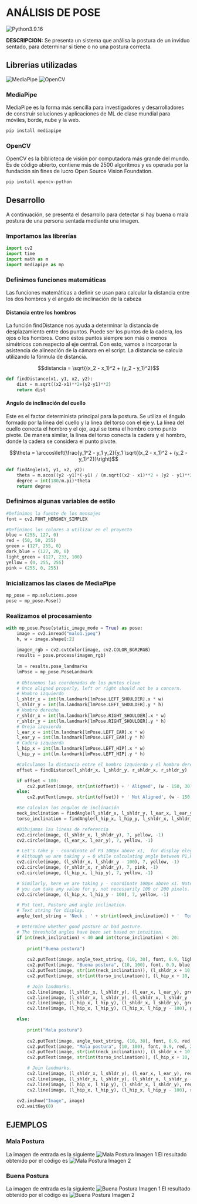 # ANÁLISIS DE POSE
![Python3.9.16](https://img.shields.io/badge/python-3670A0?style=for-the-badge&logo=python&logoColor=ffdd54)

**DESCRIPCION:** Se presenta un sistema que análisa la postura de un inviduo sentado, para determinar si tiene o no una postura correcta.

## Librerias utilizadas
![MediaPipe](https://img.shields.io/badge/MediaPipe-8A2BE2)
![OpenCV](https://img.shields.io/badge/OpenCV-346beb)

### MediaPipe
MediaPipe es la forma más sencilla para investigadores y desarrolladores de construir soluciones y aplicaciones de ML de clase mundial para móviles, borde, nube y la web.
```python
pip install mediapipe
```


### OpenCV
OpenCV es la biblioteca de visión por computadora más grande del mundo. Es de código abierto, contiene más de 2500 algoritmos y es operada por la fundación sin fines de lucro Open Source Vision Foundation.
```python
pip install opencv-python
```

## Desarrollo
A continuación, se presenta el desarrollo para detectar si hay buena o mala postura de una persona sentada mediante una imagen.

### Importamos las librerías
```python
import cv2
import time
import math as m
import mediapipe as mp
```

### Definimos funciones matemáticas
Las funciones matemáticas a definir se usan para calcular la distancia entre los dos hombros y el angulo de inclinación de la cabeza

#### Distancia entre los hombros

La función findDistance nos ayuda a determinar la distancia de desplazamiento entre dos puntos. Puede ser los puntos de la cadera, los ojos o los hombros. Como estos puntos siempre son más o menos simétricos con respecto al eje central. Con esto, vamos a incorporar la asistencia de alineación de la cámara en el script. La distancia se calcula utilizando la fórmula de distancia.

$$distancia = \sqrt{(x_2 - x_1)^2 + (y_2 - y_1)^2}$$

```python
def findDistance(x1, y1, x2, y2):
    dist = m.sqrt((x2-x1)**2+(y2-y1)**2)
    return dist
```

#### Angulo de inclinación del cuello

Este es el factor determinista principal para la postura. Se utiliza el ángulo formado por la línea del cuello y la línea del torso con el eje y. La línea del cuello conecta el hombro y el ojo, aquí se toma el hombro como punto pivote. De manera similar, la línea del torso conecta la cadera y el hombro, donde la cadera se considera el punto pivote.

$$\theta = \arccos\left(\frac{y_1^2 - y_1 y_2}{y_1 \sqrt{(x_2 - x_1)^2 + (y_2 - y_1)^2}}\right)$$

```python
def findAngle(x1, y1, x2, y2):
    theta = m.acos((y2 -y1)*(-y1) / (m.sqrt((x2 - x1)**2 + (y2 - y1)**2) * y1))
    degree = int(180/m.pi)*theta
    return degree
```

### Definimos algunas variables de estilo
```python
#Definimos la fuente de los mensajes
font = cv2.FONT_HERSHEY_SIMPLEX

#Definimos los colores a utilizar en el proyecto
blue = (255, 127, 0)
red = (50, 50, 255)
green = (127, 255, 0)
dark_blue = (127, 20, 0)
light_green = (127, 233, 100)
yellow = (0, 255, 255)
pink = (255, 0, 255)
```

### Inicializamos las clases de MediaPipe
```python
mp_pose = mp.solutions.pose
pose = mp_pose.Pose()
```

### Realizamos el procesamiento
```python
with mp_pose.Pose(static_image_mode = True) as pose:
    image = cv2.imread("malo1.jpeg")
    h, w = image.shape[:2]
    
    imagen_rgb = cv2.cvtColor(image, cv2.COLOR_BGR2RGB)
    results = pose.process(imagen_rgb)
    
    lm = results.pose_landmarks
    lmPose = mp_pose.PoseLandmark
    
    # Obtenemos las coordenadas de los puntos clave
    # Once aligned properly, left or right should not be a concern.      
    # Hombro izquierdo
    l_shldr_x = int(lm.landmark[lmPose.LEFT_SHOULDER].x * w)
    l_shldr_y = int(lm.landmark[lmPose.LEFT_SHOULDER].y * h)
    # Hombro derecho
    r_shldr_x = int(lm.landmark[lmPose.RIGHT_SHOULDER].x * w)
    r_shldr_y = int(lm.landmark[lmPose.RIGHT_SHOULDER].y * h)
    # Oreja izquierda
    l_ear_x = int(lm.landmark[lmPose.LEFT_EAR].x * w)
    l_ear_y = int(lm.landmark[lmPose.LEFT_EAR].y * h)
    # Cadera izquierda
    l_hip_x = int(lm.landmark[lmPose.LEFT_HIP].x * w)
    l_hip_y = int(lm.landmark[lmPose.LEFT_HIP].y * h)

    #Calculamos la distancia entre el hombro izquierdo y el hombro derecho
    offset = findDistance(l_shldr_x, l_shldr_y, r_shldr_x, r_shldr_y)

    if offset < 100:
        cv2.putText(image, str(int(offset)) + ' Aligned', (w - 150, 30), font, 0.9, green, 2)
    else:
        cv2.putText(image, str(int(offset)) + ' Not Aligned', (w - 150, 30), font, 0.9, red, 2)

    #Se calculan los angulos de inclinación
    neck_inclination = findAngle(l_shldr_x, l_shldr_y, l_ear_x, l_ear_y)
    torso_inclination = findAngle(l_hip_x, l_hip_y, l_shldr_x, l_shldr_y)

    #Dibujamos las lineas de referencia
    cv2.circle(image, (l_shldr_x, l_shldr_y), 7, yellow, -1)
    cv2.circle(image, (l_ear_x, l_ear_y), 7, yellow, -1)

    # Let's take y - coordinate of P3 100px above x1,  for display elegance.
    # Although we are taking y = 0 while calculating angle between P1,P2,P3.
    cv2.circle(image, (l_shldr_x, l_shldr_y - 100), 7, yellow, -1)
    cv2.circle(image, (r_shldr_x, r_shldr_y), 7, pink, -1)
    cv2.circle(image, (l_hip_x, l_hip_y), 7, yellow, -1)

    # Similarly, here we are taking y - coordinate 100px above x1. Note that
    # you can take any value for y, not necessarily 100 or 200 pixels.
    cv2.circle(image, (l_hip_x, l_hip_y - 100), 7, yellow, -1)

    # Put text, Posture and angle inclination.
    # Text string for display.
    angle_text_string = 'Neck : ' + str(int(neck_inclination)) + '  Torso : ' + str(int(torso_inclination))

    # Determine whether good posture or bad posture.
    # The threshold angles have been set based on intuition.
    if int(neck_inclination) < 40 and int(torso_inclination) < 20:
        
        print("Buena postura")
        
        cv2.putText(image, angle_text_string, (10, 30), font, 0.9, light_green, 2)
        cv2.putText(image, "Buena postura", (10, 100), font, 0.9, blue, 2)
        cv2.putText(image, str(int(neck_inclination)), (l_shldr_x + 10, l_shldr_y), font, 0.9, light_green, 2)
        cv2.putText(image, str(int(torso_inclination)), (l_hip_x + 10, l_hip_y), font, 0.9, light_green, 2)

        # Join landmarks.
        cv2.line(image, (l_shldr_x, l_shldr_y), (l_ear_x, l_ear_y), green, 4)
        cv2.line(image, (l_shldr_x, l_shldr_y), (l_shldr_x, l_shldr_y - 100), green, 4)
        cv2.line(image, (l_hip_x, l_hip_y), (l_shldr_x, l_shldr_y), green, 4)
        cv2.line(image, (l_hip_x, l_hip_y), (l_hip_x, l_hip_y - 100), green, 4)

    else:
        
        print("Mala postura")
        
        cv2.putText(image, angle_text_string, (10, 30), font, 0.9, red, 2)
        cv2.putText(image, "Mala postura", (10, 100), font, 0.9, red, 2)
        cv2.putText(image, str(int(neck_inclination)), (l_shldr_x + 10, l_shldr_y), font, 0.9, red, 2)
        cv2.putText(image, str(int(torso_inclination)), (l_hip_x + 10, l_hip_y), font, 0.9, red, 2)

        # Join landmarks.
        cv2.line(image, (l_shldr_x, l_shldr_y), (l_ear_x, l_ear_y), red, 4)
        cv2.line(image, (l_shldr_x, l_shldr_y), (l_shldr_x, l_shldr_y - 100), red, 4)
        cv2.line(image, (l_hip_x, l_hip_y), (l_shldr_x, l_shldr_y), red, 4)
        cv2.line(image, (l_hip_x, l_hip_y), (l_hip_x, l_hip_y - 100), red, 4)
        
    cv2.imshow("Image", image)
    cv2.waitKey(0)
```

## EJEMPLOS

### Mala Postura
La imagen de entrada es la siguiente
![Mala Postura Imagen 1](malo1.jpeg)
El resultado obtenido por el código es
![Mala Postura Imagen 2](Salida_mala.jpg)

### Buena Postura
La imagen de entrada es la siguiente
![Buena Postura Imagen 1](bueno1.jpeg)
El resultado obtenido por el código es
![Buena Postura Imagen 2](Salida_bueno.jpg)
